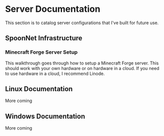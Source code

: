 # Server Documentation

This section is to catalog server configurations that I've built for future use.

## SpoonNet Infrastructure

### Minecraft Forge Server Setup
This walkthrough goes through how to setup a Minecraft Forge server. This should work with your own hardware or on hardware in a cloud. If you need to use hardware in a cloud, I recommend Linode.

## Linux Documentation

More coming

## Windows Documentation

More coming
